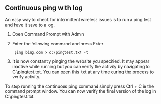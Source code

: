 ## Continuous ping with log

An easy way to check for intermittent wireless issues is to run a ping test and have it save to a log.   
 
1. Open Command Prompt with Admin  
2. Enter the following command and press Enter    
  
		ping bing.com > c:\pingtest.txt -t 
 
3. It is now constantly pinging the website you specified. It may appear inactive while running but you can verify the activity by navigating to C:\pingtest.txt. You can open this .txt at any time during the process to verify activity.    

To stop running the continuous ping command simply press Ctrl + C in the command prompt window. You can now verify the final version of the log in C:\pingtest.txt.
